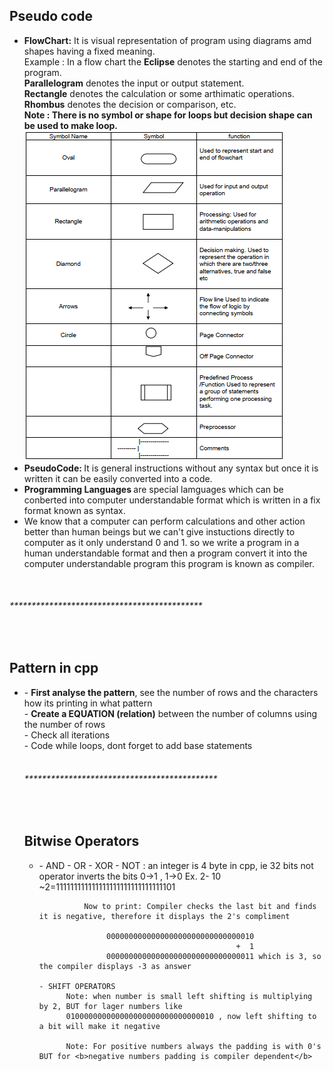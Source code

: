 <h2>Pseudo code</h2>
<ul>
  <li>
    <b>FlowChart:</b> It is visual representation of program using diagrams amd shapes having a fixed meaning.<br/>
    Example : In a flow chart the <b>Eclipse</b> denotes the starting and end of the program.<br/>
    <b>Parallelogram</b> denotes the input or output statement. <br/>
    <b>Rectangle</b> denotes the calculation or some arthimatic operations.<br />
    <b>Rhombus</b> denotes the decision or comparison, etc.<br />
    <b>Note : There is no symbol or shape for loops but decision shape can be used to make loop.</b> <br />
    <img src="flowchart.png" />
  </li>
  <li>
    <b>PseudoCode: </b> It is general instructions without any syntax but once it is written it can be easily converted into a code.
  </li>
  <li>
    <b>Programming Languages </b> are special lamguages which can be conberted into computer understandable format which is written in a fix format known as syntax.
  </li>
  <li>
    We know that a computer can perform calculations and other action better than human beings but we can't give instuctions directly to computer as it only understand 0 and 1. so we write a program in a human understandable format and then a program convert it into the computer understandable program this program is known as compiler.
  </li>
</ul>
<br/>
<h6>********************************************</h6>
<br/>
<h2>Pattern in cpp</h2>
<ul>
  <li>
     - <b>First analyse the pattern</b>, see the number of rows and the characters how its printing in what pattern<br />
     - <b>Create a EQUATION (relation)</b> between the number of columns using the number of rows <br/>
     - Check all iterations<br/>
     - Code while loops, dont forget to add base statements <br/>

<br/>
<h6>********************************************</h6>
<br/>
<h2>Bitwise Operators</h2>
<ul>
  <li>
    - AND
    - OR
    - XOR
    - NOT : an integer is 4 byte in cpp, ie 32 bits
            not operator inverts the bits 0->1 , 1->0 
            Ex. 2- 10 
                ~2=111111111111111111111111111111101

              Now to print: Compiler checks the last bit and finds it is negative, therefore it displays the 2's compliment

                   000000000000000000000000000000010
                                                +  1
                   000000000000000000000000000000011 which is 3, so the compiler displays -3 as answer

    - SHIFT OPERATORS
          Note: when number is small left shifting is multiplying by 2, BUT for lager numbers like 
          010000000000000000000000000000010 , now left shifting to a bit will make it negative

          Note: For positive numbers always the padding is with 0's BUT for <b>negative numbers padding is compiler dependent</b>                                        
  </li>
</ul>